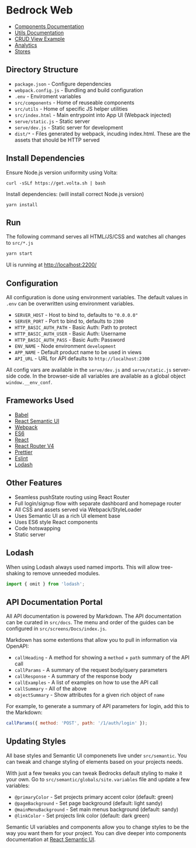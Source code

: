 # Bedrock Web

- [Components Documentation](src/components)
- [Utils Documentation](src/utils)
- [CRUD View Example](src/screens/Shops/index.js)
- [Analytics](src/utils/analytics/README.md)
- [Stores](src/stores/README.md)

## Directory Structure

- `package.json` - Configure dependencies
- `webpack.config.js` - Bundling and build configuration
- `.env` - Enviroment variables
- `src/components` - Home of reuseable components
- `src/utils` - Home of specific JS helper utilities
- `src/index.html` - Main entrypoint into App UI (Webpack injected)
- `serve/static.js` - Static server
- `serve/dev.js` - Static server for development
- `dist/*` - Files generated by webpack, incuding index.html. These are the assets that should be HTTP served

## Install Dependencies

Ensure Node.js version uniformity using Volta:

```
curl -sSLf https://get.volta.sh | bash
```

Install dependencies: (will install correct Node.js version)

```
yarn install
```

## Run

The following command serves all HTML/JS/CSS and watches all changes to `src/*.js`

```bash
yarn start
```

UI is running at [http://localhost:2200/](http://localhost:2200/)

## Configuration

All configuration is done using environment variables. The default values in `.env` can be overwritten using environment variables.

- `SERVER_HOST` - Host to bind to, defaults to `"0.0.0.0"`
- `SERVER_PORT` - Port to bind to, defaults to `2300`
- `HTTP_BASIC_AUTH_PATH` - Basic Auth: Path to protect
- `HTTP_BASIC_AUTH_USER` - Basic Auth: Username
- `HTTP_BASIC_AUTH_PASS` - Basic Auth: Password
- `ENV_NAME` - Node environment `development`
- `APP_NAME` - Default product name to be used in views
- `API_URL` - URL for API defaults to `http://localhost:2300`

All config vars are available in the `serve/dev.js` and `serve/static.js` server-side code. In the browser-side all variables are available as a global object `window.__env_conf`.

## Frameworks Used

- [Babel](https://babeljs.io/)
- [React Semantic UI](http://react.semantic-ui.com/)
- [Webpack](http://webpack.github.io/)
- [ES6](https://babeljs.io/docs/learn-es2015/)
- [React](https://facebook.github.io/react/)
- [React Router V4](https://github.com/reactjs/react-router)
- [Prettier](https://prettier.io/)
- [Eslint](https://eslint.org/)
- [Lodash](https://lodash.com/)

## Other Features

- Seamless pushState routing using React Router
- Full login/signup flow with separate dashboard and homepage router
- All CSS and assets served via Webpack/StyleLoader
- Uses Semantic UI as a rich UI element base
- Uses ES6 style React components
- Code hotswapping
- Static server

## Lodash

When using Lodash always used named imports. This will allow tree-shaking to remove unneeded modules.

```js
import { omit } from 'lodash';
```

## API Documentation Portal

All API documentation is powered by Markdown. The API documentation can be curated in `src/docs`. The menu and order of the guides can be configured in `src/screens/Docs/index.js`.

Markdown has some extentions that allow you to pull in information via OpenAPI:

- `callHeading` - A method for showing a `method` + `path` summary of the API call
- `callParams` - A summary of the request body/query parameters
- `callResponse` - A summary of the response body
- `callExamples` - A list of examples on how to use the API call
- `callSummary` - All of the above
- `objectSummary` - Show attributes for a given rich object of `name`

For example, to generate a summary of API parameters for login, add this to the Markdown:

```javascript
callParams({ method: 'POST', path: '/1/auth/login' });
```

## Updating Styles

All base styles and Semantic UI componenets live under `src/semantic`. You can tweak and change styling of elements based on your projects needs.

With just a few tweaks you can tweak Bedrocks default styling to make it your own. Go to `src/semantic/globals/site.variables` file and update a few variables:

- `@primaryColor` - Set projects primary accent color (default: green)
- `@pageBackground` - Set page background (default: light sandy)
- `@mainMenuBackground` - Set main menus background (default: sandy)
- `@linkColor` - Set projects link color (default: dark green)

Semantic UI variables and components allow you to change styles to be the way you want them for your project. You can dive deeper into components documentation at [React Semantic UI](http://react.semantic-ui.com/).
